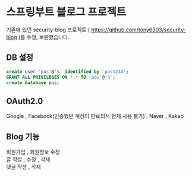# 스프링부트 블로그 프로젝트
기존에 있던 security-blog 프로젝트 ( https://github.com/tony6303/security-blog )를 수정, 보완했습니다.

## DB 설정
```sql
create user 'pos'@'%' identified by 'pos1234';
GRANT ALL PRIVILEGES ON *.* TO 'pos'@'%';
create database pos;
```

## OAuth2.0
Google , Facebook(인증했던 계정이 만료되서 현재 사용 불가) , Naver , Kakao

## Blog 기능
회원가입 , 회원정보 수정  
글 작성 , 수정 , 삭제  
댓글 작성 ,  삭제

